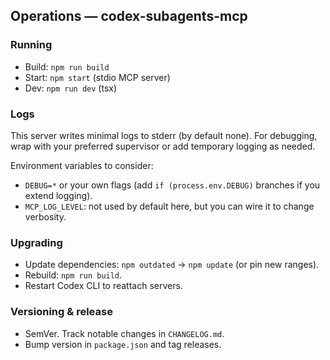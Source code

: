## Operations — codex-subagents-mcp

### Running

- Build: `npm run build`
- Start: `npm start` (stdio MCP server)
- Dev: `npm run dev` (tsx)

### Logs

This server writes minimal logs to stderr (by default none). For debugging, wrap with your preferred supervisor or add temporary logging as needed.

Environment variables to consider:
- `DEBUG=*` or your own flags (add `if (process.env.DEBUG)` branches if you extend logging).
- `MCP_LOG_LEVEL`: not used by default here, but you can wire it to change verbosity.

### Upgrading

- Update dependencies: `npm outdated` → `npm update` (or pin new ranges).
- Rebuild: `npm run build`.
- Restart Codex CLI to reattach servers.

### Versioning & release

- SemVer. Track notable changes in `CHANGELOG.md`.
- Bump version in `package.json` and tag releases.

